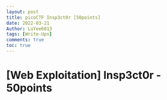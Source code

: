 ```yaml
---
layout: post
title: picoCTF Insp3ct0r [50points] 
date: 2022-03-21
Author: LuYee6813
tags: [Write-Ups]
comments: true
toc: true
---
```


# [Web Exploitation] Insp3ct0r - 50points

